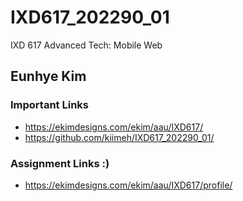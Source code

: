 # IXD617_202290_01

IXD 617 Advanced Tech: Mobile Web

## Eunhye Kim

### Important Links

- https://ekimdesigns.com/ekim/aau/IXD617/
- https://github.com/kiimeh/IXD617_202290_01/

### Assignment Links :)

- https://ekimdesigns.com/ekim/aau/IXD617/profile/
